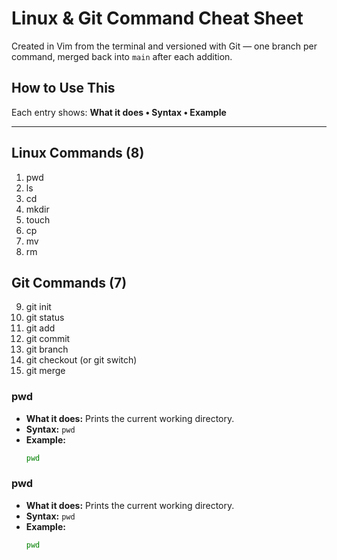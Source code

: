 # Linux & Git Command Cheat Sheet

Created in Vim from the terminal and versioned with Git — one branch per command, merged back into `main` after each addition.

## How to Use This
Each entry shows: **What it does • Syntax • Example**

---

## Linux Commands (8)
1. pwd
2. ls
3. cd
4. mkdir
5. touch
6. cp
7. mv
8. rm

## Git Commands (7)
9. git init
10. git status
11. git add
12. git commit
13. git branch
14. git checkout (or git switch)
15. git merge
### pwd
- **What it does:** Prints the current working directory.
- **Syntax:** `pwd`
- **Example:**
  ```bash
  pwd
### pwd
- **What it does:** Prints the current working directory.
- **Syntax:** `pwd`
- **Example:**
  ```bash
  pwd
